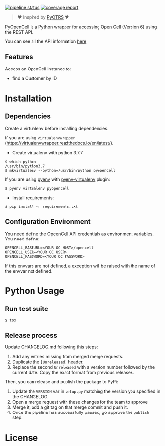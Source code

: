 [![pipeline status](https://gitlab.com/coopdevs/pyopencell/badges/master/pipeline.svg)](https://gitlab.com/coopdevs/pyopencell/commits/master)
[![coverage report](https://gitlab.com/coopdevs/pyopencell/badges/master/coverage.svg)](https://gitlab.com/coopdevs/pyopencell/commits/master)

> :heart: Inspired by [PyOTRS](https://gitlab.com/rhab/PyOTRS) :heart:

PyOpenCell is a Python wrapper for accessing [Open Cell](https://www.opencellsoft.com/) (Version 6) using the
REST API.

You can see all the API information [here](https://api.opencellsoft.com/6.0.0)

Features
--------

Access an OpenCell instance to:

* find a Customer by ID

Installation
============

Dependencies
------------

Create a virtualenv before installing dependencies.

If you are using `virtualenvwrapper` (https://virtualenvwrapper.readthedocs.io/en/latest/).

* Create virtualenv with python 3.7.7

```commandline
$ which python
/usr/bin/python3.7
$ mkvirtualenv --python=/usr/bin/python pyopencell
```
If you are using [pyenv](https://github.com/pyenv/pyenv) with [pyenv-virtualenv](https://github.com/pyenv/pyenv-virtualenv) plugin:
```commandline
$ pyenv virtualenv pyopencell
```

* Install requirements:

```commandline
$ pip install -r requirements.txt
```

Configuration Environment
-------------------------

You need define the OpcenCell API credentials as environment variables. You need define:

```
OPENCELL_BASEURL=<YOUR OC HOST>/opencell
OPENCELL_USER=<YOUR OC USER>
OPENCELL_PASSWORD=<YOUR OC PASSWORD>
```

If this envvars are not defined, a exception will be raised with the name of the envvar not defined.

Python Usage
============

Run test suite
----------

```commandline
$ tox
```

Release process
---

Update CHANGELOG.md following this steps:

1. Add any entries missing from merged merge requests.
1. Duplicate the `[Unreleased]` header.
1. Replace the second `Unreleased` with a version number followed by the current date. Copy the exact format from previous releases.

Then, you can release and publish the package to PyPi:

1. Update the `VERSION` var in `setup.py` matching the version you specified in the CHANGELOG.
1. Open a merge request with these changes for the team to approve
1. Merge it, add a git tag on that merge commit and push it.
1. Once the pipeline has successfully passed, go approve the `publish` step.

License
=======
